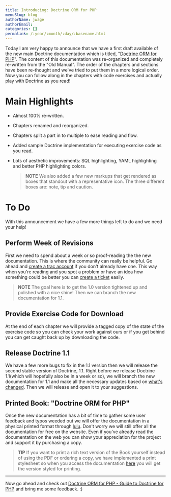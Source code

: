 ```yaml
---
title: Introducing: Doctrine ORM for PHP
menuSlug: blog
authorName: jwage 
authorEmail: 
categories: []
permalink: /:year/:month/:day/:basename.html
---
```

Today I am very happy to announce that we have a first draft available
of the new main Doctrine documentation which is titled, "[Doctrine ORM
for PHP](http://www.doctrine-project.org/documentation/manual/1_0/en)".
The content of this documentation was re-organized and completely
re-written from the "Old Manual". The order of the chapters and sections
have been re-thought and we've tried to put them in a more logical
order. Now you can follow along in the chapters with code exercises and
actually play with Doctrine as you read!

Main Highlights
===============

-   Almost 100% re-written.
-   Chapters renamed and reorganized.
-   Chapters split a part in to multiple to ease reading and flow.
-   Added sample Doctrine implementation for executing exercise code as
    you read.
-   Lots of aesthetic improvements: SQL highlighting, YAML highlighting
    and better PHP highlighting colors.

    > **NOTE** We also added a few new markups that get rendered as
    > boxes that standout with a representative icon. The three
    > different boxes are: note, tip and caution.

To Do
=====

With this announcement we have a few more things left to do and we need
your help!

Perform Week of Revisions
-------------------------

First we need to spend about a week or so proof-reading the the new
documentation. This is where the community can really be helpful. Go
ahead and [create a trac
account](http://trac.doctrine-project.org/register) if you don't already
have one. This way when you're reading and you spot a problem or have an
idea how something could be better you can [create a
ticket](http://trac.doctrine-project.org/newticket) easily.

> **NOTE** The goal here is to get the 1.0 version tightened up and
> polished with a nice shine! Then we can branch the new documentation
> for 1.1.

Provide Exercise Code for Download
----------------------------------

At the end of each chapter we will provide a tagged copy of the state of
the exercise code so you can check your work against ours or if you get
behind you can get caught back up by downloading the code.

Release Doctrine 1.1
--------------------

We have a few more bugs to fix in the 1.1 version then we will release
the second stable version of Doctrine, 1.1. Right before we release
Doctrine 1.1(which will hopefully also be in a week or so), we will
branch the new documentation for 1.1 and make all the necessary updates
based on [what's changed](http://www.doctrine-project.org/upgrade/1_0).
Then we will release and open it to your suggestions.

Printed Book: "Doctrine ORM for PHP"
------------------------------------

Once the new documentation has a bit of time to gather some user
feedback and typos weeded out we will offer the documentation in a
physical printed format through [lulu](http://www.lulu.com). Don't worry
we will still offer all the documentation for free on the website. Even
if you've already read the documentation on the web you can show your
appreciation for the project and support it by purchasing a copy.

> **TIP** If you want to print a rich text version of the Book yourself
> instead of using the PDF or ordering a copy, we have implemented a
> print stylesheet so when you access the documentation
> [here](http://www.doctrine-project.org/documentation/manual/1_0/en/one-page/print)
> you will get the version styled for printing.

* * * * *

Now go ahead and check out [Doctrine ORM for PHP - Guide to Doctrine for
PHP](http://www.doctrine-project.org/documentation/manual/1_0/en) and
bring me some feedback. :)
